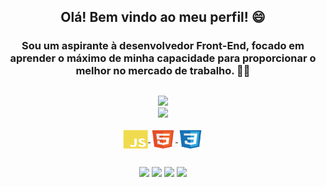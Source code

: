 <div align="center">

<h2> Olá! Bem vindo ao meu perfil! 😄 </h2> <h3> Sou um aspirante à desenvolvedor Front-End, focado em aprender o máximo de minha capacidade para proporcionar o melhor no mercado de trabalho. 👨‍💻 </h3>

##

</div>

<div align="center">
  <a href="https://github.com/almeidanielb">
  <img height="180em" src="https://github-readme-stats.vercel.app/api?username=almeidanielb&show_icons=true&theme=dark&include_all_commits=true&count_private=true"/> <br> 
  
  <img height="120em" src="https://github-readme-stats.vercel.app/api/top-langs/?username=almeidanielb&layout=compact&langs_count=7&theme=dark"/>
</div>

<div style="display: inline_block" align="center"><br>
  
  <img align="center" alt="Dani-Js" height="30" width="40" src="https://raw.githubusercontent.com/devicons/devicon/master/icons/javascript/javascript-plain.svg">
  
<!-- <img align="center" alt="Dani-Ts" height="30" width="40" src="https://raw.githubusercontent.com/devicons/devicon/master/icons/typescript/typescript-plain.svg"> -->

<!-- <img align="center" alt="Dani-React" height="30" width="40" src="https://raw.githubusercontent.com/devicons/devicon/master/icons/react/react-original.svg"> -->
  
  <img align="center" alt="Dani-HTML" height="30" width="40" src="https://raw.githubusercontent.com/devicons/devicon/master/icons/html5/html5-original.svg">
  
  <img align="center" alt="Dani-CSS" height="30" width="40" src="https://raw.githubusercontent.com/devicons/devicon/master/icons/css3/css3-original.svg">
  
<!--  <img align="center" alt="Dani-Python" height="30" width="40" src="https://raw.githubusercontent.com/devicons/devicon/master/icons/python/python-original.svg"> -->
  
<!--  <img align="center" alt="Dani-Csharp" height="30" width="40" src="https://raw.githubusercontent.com/devicons/devicon/master/icons/csharp/csharp-original.svg"> -->
  
</div>

##

<div align="center"> 

  <a href="https://instagram.com/almeidanielb" target="_blank"><img src="https://img.shields.io/badge/-Instagram-%23E4405F?style=for-the-badge&logo=instagram&logoColor=white" target="_blank"></a>
  <a href="https://www.linkedin.com/in/daniel-almeida-392605205" target="_blank"><img src="https://img.shields.io/badge/-LinkedIn-%230077B5?style=for-the-badge&logo=linkedin&logoColor=white" target="_blank"></a>
  <a href="https://discordapp.com/users/Spalla#2016" target="_blank"><img src="https://img.shields.io/badge/Discord-7289DA?style=for-the-badge&logo=discord&logoColor=white" target="_blank"></a> 
   <a href = "mailto:dborgesalmeida@gmail.com"><img src="https://img.shields.io/badge/Gmail-D14836?style=for-the-badge&logo=gmail&logoColor=white" target="_blank"></a>
    
<!-- 
  ![Snake animation](https://github.com/rafaballerini/rafaballerini/blob/output/github-contribution-grid-snake.svg)
 
</div>


<div align="center">
  <p>Créditos: <a href="https://github.com/anuraghazra/github-readme-stats">Anurag Hazra</a> e <a href="https://github.com/rafaballerini">Rafaella Ballerini</a></p>
</div>
-->
